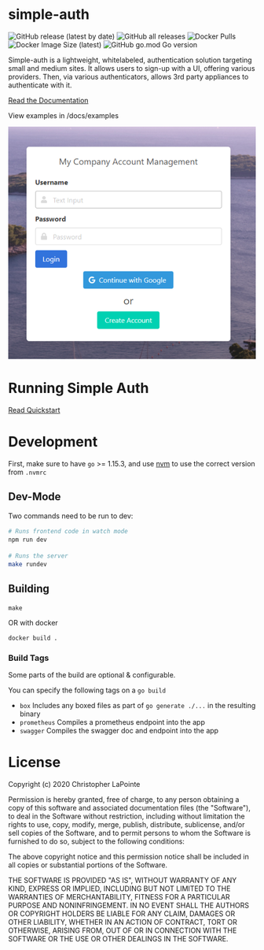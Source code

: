 # simple-auth

![GitHub release (latest by date)](https://img.shields.io/github/v/release/zix99/simple-auth)
![GitHub all releases](https://img.shields.io/github/downloads/zix99/simple-auth/total)
![Docker Pulls](https://img.shields.io/docker/pulls/zix99/simple-auth)
![Docker Image Size (latest)](https://img.shields.io/docker/image-size/zix99/simple-auth/latest)
![GitHub go.mod Go version](https://img.shields.io/github/go-mod/go-version/zix99/simple-auth)

Simple-auth is a lightweight, whitelabeled, authentication solution targeting small and medium sites. 
It allows users to sign-up with a UI, offering various providers.  Then, via various authenticators, allows
3rd party appliances to authenticate with it.

[Read the Documentation](https://simple-auth.surge.sh)

View examples in /docs/examples

![Simple-auth](docs/simpleauth.png)

# Running Simple Auth

[Read Quickstart](https://simple-auth.surge.sh/quickstart.html)

# Development

First, make sure to have `go` >= 1.15.3, and use [nvm](https://github.com/nvm-sh/nvm) to use the correct version from `.nvmrc`

## Dev-Mode

Two commands need to be run to dev:
```sh
# Runs frontend code in watch mode
npm run dev

# Runs the server
make rundev
```

## Building

```
make
```

OR with docker

```
docker build .
```

### Build Tags

Some parts of the build are optional & configurable.

You can specify the following tags on a `go build`

* `box` Includes any boxed files as part of `go generate ./...` in the resulting binary
* `prometheus` Compiles a prometheus endpoint into the app
* `swagger` Compiles the swagger doc and endpoint into the app


# License

Copyright (c) 2020 Christopher LaPointe

Permission is hereby granted, free of charge, to any person obtaining a copy
of this software and associated documentation files (the "Software"), to deal
in the Software without restriction, including without limitation the rights
to use, copy, modify, merge, publish, distribute, sublicense, and/or sell
copies of the Software, and to permit persons to whom the Software is
furnished to do so, subject to the following conditions:

The above copyright notice and this permission notice shall be included in all
copies or substantial portions of the Software.

THE SOFTWARE IS PROVIDED "AS IS", WITHOUT WARRANTY OF ANY KIND, EXPRESS OR
IMPLIED, INCLUDING BUT NOT LIMITED TO THE WARRANTIES OF MERCHANTABILITY,
FITNESS FOR A PARTICULAR PURPOSE AND NONINFRINGEMENT. IN NO EVENT SHALL THE
AUTHORS OR COPYRIGHT HOLDERS BE LIABLE FOR ANY CLAIM, DAMAGES OR OTHER
LIABILITY, WHETHER IN AN ACTION OF CONTRACT, TORT OR OTHERWISE, ARISING FROM,
OUT OF OR IN CONNECTION WITH THE SOFTWARE OR THE USE OR OTHER DEALINGS IN THE
SOFTWARE.

